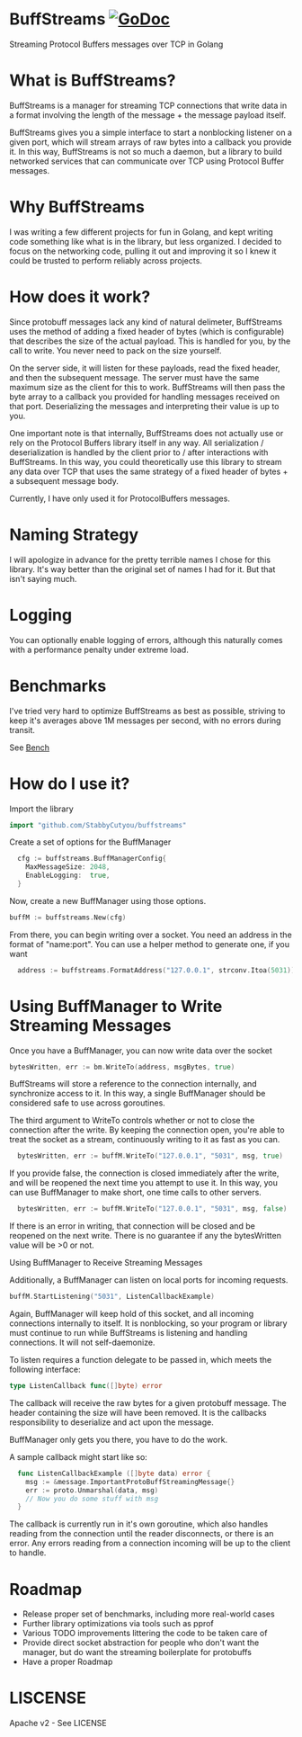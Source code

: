 BuffStreams [![GoDoc](http://img.shields.io/badge/go-documentation-blue.svg?style=flat-square)](http://godoc.org/github.com/StabbyCutyou/buffstreams)
====================

Streaming Protocol Buffers messages over TCP in Golang

What is BuffStreams?
=====================

BuffStreams is a manager for streaming TCP connections that write data in a format involving the length of the message + the message payload itself.

BuffStreams gives you a simple interface to start a nonblocking listener on a given port, which will stream arrays of raw bytes into a callback you provide it. In this way, BuffStreams is not so much a daemon, but a library to build networked services that can  communicate over TCP using Protocol Buffer messages.

Why BuffStreams
====================

I was writing a few different projects for fun in Golang, and kept writing code something like what is in the library, but less organized. I decided to focus on the networking code, pulling it out and improving it so I knew it could be trusted to perform reliably across projects. 

How does it work?
=================

Since protobuff messages lack any kind of natural delimeter, BuffStreams uses the method of adding a fixed header of bytes (which is configurable) that describes the size of the actual payload. This is handled for you, by the call to write. You never need to pack on the size yourself.

On the server side, it will listen for these payloads, read the fixed header, and then the subsequent message. The server must have the same maximum size as the client for this to work. BuffStreams will then pass the byte array to a callback you provided for handling messages received on that port. Deserializing the messages and interpreting their value is up to you.

One important note is that internally, BuffStreams does not actually use or rely on the Protocol Buffers library itself in any way. All serialization / deserialization is handled by the client prior to / after interactions with BuffStreams. In this way, you could theoretically use this library to stream any data over TCP that uses the same strategy of a fixed header of bytes + a subsequent message body. 

Currently, I have only used it for ProtocolBuffers messages.

Naming Strategy
=======================

I will apologize in advance for the pretty terrible names I chose for this library. It's way better than the original set of names I had for it. But that isn't saying much.

Logging
=======================

You can optionally enable logging of errors, although this naturally comes with a performance penalty under extreme load.

Benchmarks
==========

I've tried very hard to optimize BuffStreams as best as possible, striving to keep it's averages above 1M messages per second, with no errors during transit.

See [Bench](https://github.com/StabbyCutyou/buffstreams/blob/master/BENCH.md)

How do I use it?
===================

Import the library

```go
import "github.com/StabbyCutyou/buffstreams"
```

Create a set of options for the BuffManager
```go
  cfg := buffstreams.BuffManagerConfig{
    MaxMessageSize: 2048,
    EnableLogging:  true,
  }
```
Now, create a new BuffManager using those options.

```go
buffM := buffstreams.New(cfg)
```

From there, you can begin writing over a socket. You need an address in the format of "name:port". You can use a helper method to generate one, if you want

```go
  address := buffstreams.FormatAddress("127.0.0.1", strconv.Itoa(5031))
```

Using BuffManager to Write Streaming Messages
==============================================

Once you have a BuffManager, you can now write data over the socket

```go
bytesWritten, err := bm.WriteTo(address, msgBytes, true)
```

BuffStreams will store a reference to the connection internally, and synchronize access to it. In this way, a single BuffManager should be considered safe to use across goroutines.

The third argument to WriteTo controls whether or not to close the connection after the write. By keeping the connection open, you're able to treat the socket as a stream, continuously writing to it as fast as you can.

```go
  bytesWritten, err := buffM.WriteTo("127.0.0.1", "5031", msg, true)
```

If you provide false, the connection is closed immediately after the write, and will be reopened the next time you attempt to use it. In this way, you can use BuffManager to make short, one time calls to other servers.

```go
  bytesWritten, err := buffM.WriteTo("127.0.0.1", "5031", msg, false)
```

If there is an error in writing, that connection will be closed and be reopened on the next write. There is no guarantee if any the bytesWritten value will be >0 or not.

Using BuffManager to Receive Streaming Messages

Additionally, a BuffManager can listen on local ports for incoming requests. 

```go
buffM.StartListening("5031", ListenCallbackExample)
```

Again, BuffManager will keep hold of this socket, and all incoming connections internally to itself. It is nonblocking, so your program or library must continue to run while BuffStreams is listening and handling connections. It will not self-daemonize.

To listen requires a function delegate to be passed in, which meets the following interface:

```go
type ListenCallback func([]byte) error
```

The callback will receive the raw bytes for a given protobuff message. The header containing the size will have been removed. It is the callbacks responsibility to deserialize and act upon the message.

BuffManager only gets you there, you have to do the work.

A sample callback might start like so:

```go
  func ListenCallbackExample ([]byte data) error {
    msg := &message.ImportantProtoBuffStreamingMessage{}
    err := proto.Unmarshal(data, msg)
    // Now you do some stuff with msg
  }
```

The callback is currently run in it's own goroutine, which also handles reading from the connection until the reader disconnects, or there is an error. Any errors reading from a connection incoming will be up to the client to handle.

Roadmap
=======
* Release proper set of benchmarks, including more real-world cases
* Further library optimizations via tools such as pprof
* Various TODO improvements littering the code to be taken care of
* Provide direct socket abstraction for people who don't want the manager, but do want the streaming boilerplate for protobuffs
* Have a proper Roadmap

LISCENSE
=========
Apache v2 - See LICENSE